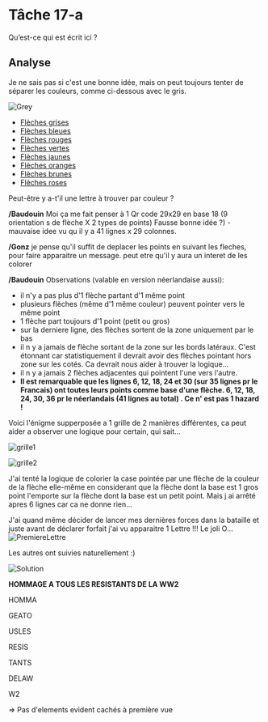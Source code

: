# Tâche 17-a

Qu’est-ce qui est écrit ici ?

## Analyse

Je ne sais pas si c'est une bonne idée, mais on peut toujours tenter de séparer les couleurs, comme ci-dessous avec le gris.

![Grey](17-Grey.jpg)

* [Flèches grises](17-Grey.jpg)
* [Flèches bleues](17-Blue.jpg)
* [Flèches rouges](17-Red.jpg)
* [Flèches vertes](17-Green.jpg)
* [Flèches jaunes](17-Yellow.jpg)
* [Flèches oranges](17-Orange.jpg)
* [Flèches brunes](17-Brown.jpg)
* [Flèches roses](17-Pink.jpg)

Peut-être y a-t'il une lettre à trouver par couleur ?

**/Baudouin**
Moi ça me fait penser à 1 Qr code 29x29 en base 18 (9 orientation s de flèche X 2 types de points) 
Fausse bonne idée ?) - mauvaise idee vu qu il y a 41 lignes x 29 colonnes.

**/Gonz**
je pense qu'il suffit de deplacer les points en suivant les fleches, pour faire apparaitre un message. peut etre qu'il y aura un interet de les colorer 

**/Baudouin**
Observations (valable en version néerlandaise aussi):
- il n'y a pas plus d'1 flèche partant d'1 même point
- plusieurs flèches (même d'1 même couleur) peuvent pointer vers le même point
- 1 flèche part toujours d'1 point (petit ou gros)
- sur la derniere ligne, des flèches sortent de la zone uniquement par le bas
- il n y a jamais de flèche sortant de la zone sur les bords latéraux. C'est étonnant car statistiquement il devrait avoir des flèches pointant hors zone sur les cotés. Ca devrait nous aider à trouver la logique...
- il n y a jamais 2 flèches adjacentes qui pointent l'une vers l'autre.
- **Il  est remarquable que les lignes 6, 12, 18, 24 et 30 (sur 35 lignes pr le Francais) ont toutes leurs points comme base d'une flèche. 6, 12, 18, 24, 30, 36 pr le néerlandais (41 lignes au total) . Ce n' est pas 1 hazard !**

Voici l'énigme supperposée a 1 grille de 2 manières différentes, ca peut aider a observer une logique pour certain, qui sait...

![grille1](17-grilleautour.jpg)

![grille2](17-grillecentree.jpg)

J'ai tenté la logique de colorier la case pointée par une flèche de la couleur de la flèche elle-même en considerant que la flèche dont la base est 1 gros point l'emporte sur la flèche dont la base est un petit point. Mais j ai arrêté apres 6 lignes car ca ne donne rien...

J'ai quand même décider de lancer mes dernières forces dans la bataille et juste avant de déclarer forfait j'ai vu apparaitre 1 Lettre !!! Le joli O...
![PremiereLettre](17-lettre1.png)


Les autres ont suivies naturellement :)

![Solution](17.jpg)

**HOMMAGE A TOUS LES RESISTANTS DE LA WW2**

HOMMA

GEATO

USLES

RESIS

TANTS

DELAW

W2

=> Pas d'elements evident cachés à première vue


